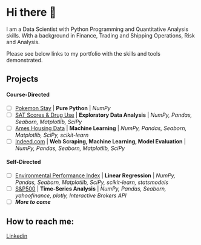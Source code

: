 # Hi there 👋

I am a Data Scientist with Python Programming and Quantitative Analysis skills. With a background in Finance, Trading and Shipping Operations, Risk and Analysis.

Please see below links to my portfolio with the skills and tools demonstrated.

## Projects

#### Course-Directed

- [ ] [Pokemon Stay](https://github.com/Marc-Lodge/Pokemon_Stay) | **Pure Python** | *NumPy*
- [ ] [SAT Scores & Drug Use](https://github.com/Marc-Lodge/SAT_Scores) | **Exploratory Data Analysis** | *NumPy, Pandas, Seaborn, Matplotlib, SciPy*
- [ ] [Ames Housing Data](https://github.com/Marc-Lodge/) | **Machine Learning** | *NumPy, Pandas, Seaborn, Matplotlib, SciPy, scikit-learn*
- [ ] [Indeed.com](https://github.com/Marc-Lodge/) | **Web Scraping, Machine Learning, Model Evaluation** | *NumPy, Pandas, Seaborn, Matplotlib, SciPy*

#### Self-Directed

- [ ] [Environmental Performance Index](https://github.com/Marc-Lodge/Environmental_Performance_Index) | **Linear Regression** | *NumPy, Pandas, Seaborn, Matplotlib, SciPy, scikit-learn, statsmodels*
- [ ] [S&P500](https://github.com/Marc-Lodge/) | **Time-Series Analysis** | *NumPy, Pandas, Seaborn, yahoofinance, plotly, Interactive Brokers API*
- [ ] ***More to come***

## How to reach me:
[Linkedin](www.linkedin.com/in/marc-lodge)

<!--

| Project                                                    | Skills                        | Tools                                                    | 
| ---------------------------------------------------------- |-------------------------------| ---------------------------------------------------------|
| [Pokemon Stay](https://github.com/Marc-Lodge/Pokemon_Stay) | Pure Python                   | NumPy                                                    |
| [SAT Scores](https://github.com/Marc-Lodge/)    | Exploratory Data Analysis     | NumPy, Pandas, Seaborn, Matplotlib, SciPy                |
| [Ames Housing Data](https://github.com/Marc-Lodge/)        | Machine Learning, Regression and Classification| NumPy, Pandas, Seaborn, Matplotlib, SciPy, scikit-learn|
| [Indeed.com](https://github.com/Marc-Lodge/) | Web-scraping, Machine Learning, Model Evaluation| NumPy, Pandas, Seaborn, Matplotlib, SciPy|
| [EPI Index](https://github.com/Marc-Lodge/Environmental_Performance_Index) | Linear Regression                | NumPy, Pandas, Seaborn, Matplotlib, SciPy, scikit-learn, statsmodels|
| [S&P500](https://github.com/Marc-Lodge/) | Time-Series Analysis                   | NumPy, Pandas, Seaborn, yahoofinance, plotly, Interactive Brokers API|

## Skills:
- [ ] Languages: Python
- [ ] Tools: NumPy, Pandas, Seaborn, Matplotlib, SciPy, Scikit-Learn, Statsmodels, Tableau, Geopandas
- [ ] Supervised Machine Learning: Linear/Logistic Regression, Classification, kNN, Decision Trees, Bagging/Boosting Models
- [ ] Unsupervised Machine Learning: Pipelines, Principal Component Analysis, Clustering, K-Means
- [ ] Model Evaluation: RSE, MSE, Accuracy, Precision, Recall, F1, ROC-AUC, cross-validation, bootstrapping, grid-search
- [ ] Natural Language Processing: Tf-idf, Count Vectorizer
- [ ] Timeseries Analysis: ARIMA, ARMA
- [ ] RDBMS: SQLite, MySQL, PostgreSQL
- [ ] Bayesian Statistics

**Lodgimus/Lodgimus** is a ✨ _special_ ✨ repository because its `README.md` (this file) appears on your GitHub profile.

Here are some ideas to get you started:

- 🔭 I’m currently working on ...
- 🌱 I’m currently learning ...
- 👯 I’m looking to collaborate on ...
- 🤔 I’m looking for help with ...
- 💬 Ask me about ...
- 📫 How to reach me: ...
- 😄 Pronouns: ...
- ⚡ Fun fact: ...
-->
